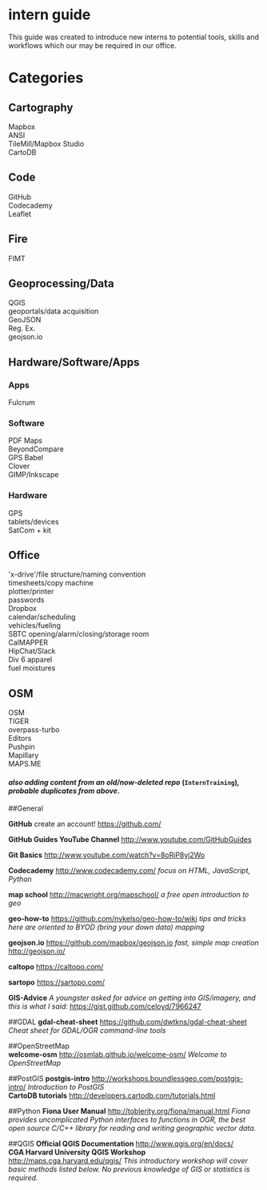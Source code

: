 # intern guide
This guide was created to introduce new interns to potential tools, skills and workflows which our may be required in our office.  

# Categories
## Cartography
Mapbox  
ANSI  
TileMill/Mapbox Studio  
CartoDB  

## Code
GitHub  
Codecademy  
Leaflet  

## Fire
FIMT  

## Geoprocessing/Data
QGIS  
geoportals/data acquisition  
GeoJSON  
Reg. Ex.  
geojson.io  

## Hardware/Software/Apps
### Apps
Fulcrum  

### Software
PDF Maps  
BeyondCompare  
GPS Babel  
Clover  
GIMP/Inkscape  

### Hardware
GPS  
tablets/devices  
SatCom + kit  

## Office
'x-drive'/file structure/naming convention  
timesheets/copy machine  
plotter/printer  
passwords  
Dropbox  
calendar/scheduling  
vehicles/fueling  
SBTC opening/alarm/closing/storage room  
CalMAPPER  
HipChat/Slack  
Div 6 apparel  
fuel moistures  

## OSM
OSM  
TIGER  
overpass-turbo  
Editors  
Pushpin  
Mapillary  
MAPS.ME  

#### *also adding content from an old/now-deleted repo* (`InternTraining`)*, probable duplicates from above*.

##General  

**GitHub** create an account! https://github.com/  

**GitHub Guides YouTube Channel** http://www.youtube.com/GitHubGuides

**Git Basics** http://www.youtube.com/watch?v=8oRjP8yj2Wo

**Codecademy** http://www.codecademy.com/ _focus on HTML, JavaScript, Python_

**map school** http://macwright.org/mapschool/ _a free open introduction to geo_  

**geo-how-to** https://github.com/nvkelso/geo-how-to/wiki _tips and tricks here are oriented to BYOD (bring your down data) mapping_

**geojson.io** https://github.com/mapbox/geojson.io _fast, simple map creation_ 
http://geojson.io/

**caltopo**  https://caltopo.com/  

**sartopo**  https://sartopo.com/  

**GIS-Advice** _A youngster asked for advice on getting into GIS/imagery, and this is what I said:_ https://gist.github.com/celoyd/7966247

##GDAL
**gdal-cheat-sheet** https://github.com/dwtkns/gdal-cheat-sheet _Cheat sheet for GDAL/OGR command-line tools_

##OpenStreetMap  
**welcome-osm** http://osmlab.github.io/welcome-osm/ _Welcome to OpenStreetMap_  

##PostGIS
**postgis-intro** http://workshops.boundlessgeo.com/postgis-intro/ _Introduction to PostGIS_  
**CartoDB tutorials** http://developers.cartodb.com/tutorials.html 

##Python
**Fiona User Manual** http://toblerity.org/fiona/manual.html _Fiona provides uncomplicated Python interfaces to functions in OGR, the best open source C/C++ library for reading and writing geographic vector data._  

##QGIS
**Official QGIS Documentation** http://www.qgis.org/en/docs/  
**CGA Harvard University QGIS Workshop** http://maps.cga.harvard.edu/qgis/ _This introductory workshop will cover basic methods listed below. No previous knowledge of GIS or statistics is required._  
